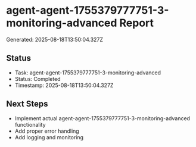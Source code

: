 # agent-agent-1755379777751-3-monitoring-advanced Report

Generated: 2025-08-18T13:50:04.327Z

## Status
- Task: agent-agent-1755379777751-3-monitoring-advanced
- Status: Completed
- Timestamp: 2025-08-18T13:50:04.327Z

## Next Steps
- Implement actual agent-agent-1755379777751-3-monitoring-advanced functionality
- Add proper error handling
- Add logging and monitoring

